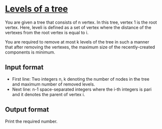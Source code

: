# [Levels of a tree][link]

You are given a tree that consists of n vertex. In this tree, vertex 1 is the root vertex. Here, leveli is defined as a set of vertex where the distance of the vertexes from the root vertex is equal to i.

You are required to remove at most k levels of the tree in such a manner that after removing the vertexes, the maximum size of the recently-created components is minimum.

## Input format

- First line: Two integers n, k denoting the number of nodes in the tree and maximum number of removed levels.
- Next line: n-1 space-separated integers where the i-th integers is pari and it denotes the parent of vertex i.

## Output format

Print the required number.

[link]: https://www.hackerearth.com/practice/algorithms/graphs/graph-representation/practice-problems/algorithm/tree-levels-a6d06fe1/

